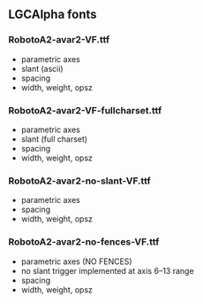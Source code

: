 LGCAlpha fonts
----------------------

### RobotoA2-avar2-VF.ttf

- parametric axes
- slant (ascii)
- spacing
- width, weight, opsz

### RobotoA2-avar2-VF-fullcharset.ttf

- parametric axes
- slant (full charset)
- spacing
- width, weight, opsz

### RobotoA2-avar2-no-slant-VF.ttf

- parametric axes
- spacing
- width, weight, opsz

### RobotoA2-avar2-no-fences-VF.ttf

- parametric axes (NO FENCES)
- no slant trigger implemented at axis 6–13 range 
- spacing
- width, weight, opsz
